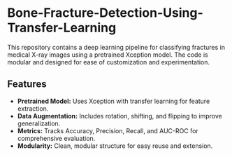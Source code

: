 # Bone-Fracture-Detection-Using-Transfer-Learning
This repository contains a deep learning pipeline for classifying fractures in medical X-ray images using a pretrained Xception model. The code is modular and designed for ease of customization and experimentation.

## Features

* **Pretrained Model:** Uses Xception with transfer learning for feature extraction.
* **Data Augmentation:** Includes rotation, shifting, and flipping to improve generalization.
* **Metrics:** Tracks Accuracy, Precision, Recall, and AUC-ROC for comprehensive evaluation.
* **Modularity:** Clean, modular structure for easy reuse and extension.